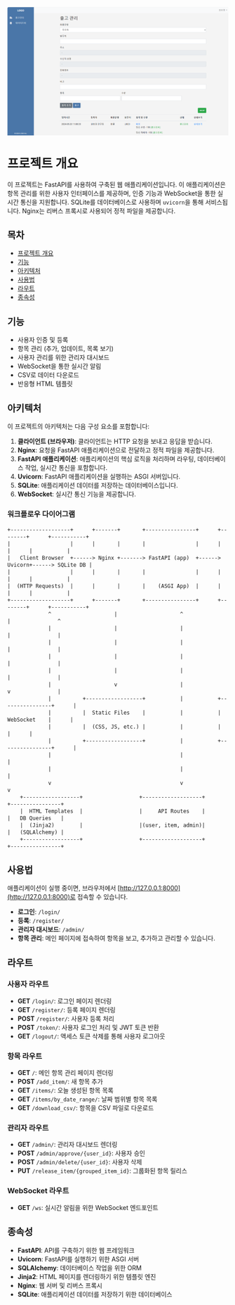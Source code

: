 ![Project Logo](doc/index.PNG)

# 프로젝트 개요

이 프로젝트는 FastAPI를 사용하여 구축된 웹 애플리케이션입니다. 이 애플리케이션은 항목 관리를 위한 사용자 인터페이스를 제공하며, 인증 기능과 WebSocket을 통한 실시간 통신을 지원합니다. SQLite를 데이터베이스로 사용하며 `uvicorn`을 통해 서비스됩니다. Nginx는 리버스 프록시로 사용되어 정적 파일을 제공합니다.

## 목차

- [프로젝트 개요](#프로젝트-개요)
- [기능](#기능)
- [아키텍처](#아키텍처)
- [사용법](#사용법)
- [라우트](#라우트)
- [종속성](#종속성)

## 기능

- 사용자 인증 및 등록
- 항목 관리 (추가, 업데이트, 목록 보기)
- 사용자 관리를 위한 관리자 대시보드
- WebSocket을 통한 실시간 알림
- CSV로 데이터 다운로드
- 반응형 HTML 템플릿

## 아키텍처

이 프로젝트의 아키텍처는 다음 구성 요소를 포함합니다:

1. **클라이언트 (브라우저)**: 클라이언트는 HTTP 요청을 보내고 응답을 받습니다.
2. **Nginx**: 요청을 FastAPI 애플리케이션으로 전달하고 정적 파일을 제공합니다.
3. **FastAPI 애플리케이션**: 애플리케이션의 핵심 로직을 처리하며 라우팅, 데이터베이스 작업, 실시간 통신을 포함합니다.
4. **Uvicorn**: FastAPI 애플리케이션을 실행하는 ASGI 서버입니다.
5. **SQLite**: 애플리케이션 데이터를 저장하는 데이터베이스입니다.
6. **WebSocket**: 실시간 통신 기능을 제공합니다.

### 워크플로우 다이어그램

```plaintext
+-------------------+      +-------+       +----------------+      +--------+      +-----------+
|                   |      |       |       |                |      |        |      |           |
|   Client Browser  +------> Nginx +-------> FastAPI (app)  +------> Uvicorn+------> SQLite DB |
|                   |      |       |       |                |      |        |      |           |
|  (HTTP Requests)  |      |       |       |    (ASGI App)  |      |        |      |           |
+-------------------+      +-------+       +----------------+      +--------+      +-----------+
             ^                    |                    ^                   |               ^
             |                    |                    |                   |               |
             |                    |                    |                   |               |
             |                    |                    |                   |               |
             |                    |                    |                   |               |
             |                    v                    |                   v               |
             |          +------------------+           |           +----------------+      |
             |          |  Static Files    |           |           |   WebSocket    |      |
             |          |  (CSS, JS, etc.) |           |           |                |      |
             |          +------------------+           |           +----------------+      |
             |                                         |                                   |
             |                                         |                                   |
             v                                         v                                   v
    +------------------+                  +-------------------+                 +----------------+
    |  HTML Templates  |                  |     API Routes    |                 |   DB Queries   |
    |  (Jinja2)        |                  |(user, item, admin)|                 |   (SQLAlchemy) |
    +------------------+                  +-------------------+                 +----------------+
```

## 사용법

애플리케이션이 실행 중이면, 브라우저에서 [http://127.0.0.1:8000](http://127.0.0.1:8000)로 접속할 수 있습니다.

- **로그인**: `/login/`
- **등록**: `/register/`
- **관리자 대시보드**: `/admin/`
- **항목 관리**: 메인 페이지에 접속하여 항목을 보고, 추가하고 관리할 수 있습니다.

## 라우트

### 사용자 라우트

- **GET** `/login/`: 로그인 페이지 렌더링
- **GET** `/register/`: 등록 페이지 렌더링
- **POST** `/register/`: 사용자 등록 처리
- **POST** `/token/`: 사용자 로그인 처리 및 JWT 토큰 반환
- **GET** `/logout/`: 액세스 토큰 삭제를 통해 사용자 로그아웃

### 항목 라우트

- **GET** `/`: 메인 항목 관리 페이지 렌더링
- **POST** `/add_item/`: 새 항목 추가
- **GET** `/items/`: 오늘 생성된 항목 목록
- **GET** `/items/by_date_range/`: 날짜 범위별 항목 목록
- **GET** `/download_csv/`: 항목을 CSV 파일로 다운로드

### 관리자 라우트

- **GET** `/admin/`: 관리자 대시보드 렌더링
- **POST** `/admin/approve/{user_id}`: 사용자 승인
- **POST** `/admin/delete/{user_id}`: 사용자 삭제
- **PUT** `/release_item/{grouped_item_id}`: 그룹화된 항목 릴리스

### WebSocket 라우트

- **GET** `/ws`: 실시간 알림을 위한 WebSocket 엔드포인트

## 종속성

- **FastAPI**: API를 구축하기 위한 웹 프레임워크
- **Uvicorn**: FastAPI를 실행하기 위한 ASGI 서버
- **SQLAlchemy**: 데이터베이스 작업을 위한 ORM
- **Jinja2**: HTML 페이지를 렌더링하기 위한 템플릿 엔진
- **Nginx**: 웹 서버 및 리버스 프록시
- **SQLite**: 애플리케이션 데이터를 저장하기 위한 데이터베이스
